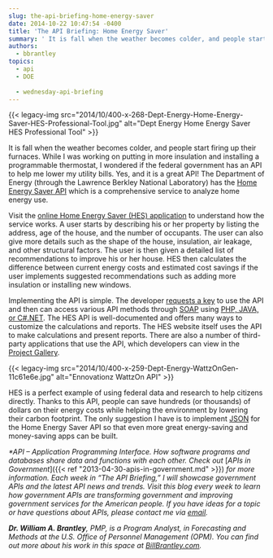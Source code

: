 ```yaml
---
slug: the-api-briefing-home-energy-saver
date: 2014-10-22 10:47:54 -0400
title: 'The API Briefing: Home Energy Saver'
summary: ' It is fall when the weather becomes colder, and people start firing up their furnaces. While I was working on putting in more insulation and installing a programmable thermostat, I wondered if the federal government has an API to help me lower my'
authors:
  - bbrantley
topics:
  - api
  - DOE
  
  - wednesday-api-briefing
---
```


{{< legacy-img src="2014/10/400-x-268-Dept-Energy-Home-Energy-Saver-HES-Professional-Tool.jpg" alt="Dept Energy Home Energy Saver HES Professional Tool" >}}

It is fall when the weather becomes colder, and people start firing up their furnaces. While I was working on putting in more insulation and installing a programmable thermostat, I wondered if the federal government has an API to help me lower my utility bills. Yes, and it is a great API! The Department of Energy (through the Lawrence Berkley National Laboratory) has the [Home Energy Saver API](https://developers.buildingsapi.lbl.gov/hes) which is a comprehensive service to analyze home energy use.

Visit the [online Home Energy Saver (HES) application](http://hes.lbl.gov/consumer/) to understand how the service works. A user starts by describing his or her property by listing the address, age of the house, and the number of occupants. The user can also give more details such as the shape of the house, insulation, air leakage, and other structural factors. The user is then given a detailed list of recommendations to improve his or her house. HES then calculates the difference between current energy costs and estimated cost savings if the user implements suggested recommendations such as adding more insulation or installing new windows.

Implementing the API is simple. The developer [requests a key](https://developers.buildingsapi.lbl.gov/hes/documentation/api-definitions) to use the API and then can access various API methods through [SOAP](http://en.wikipedia.org/wiki/SOAP) using [PHP, JAVA, or C#.NET](https://developers.buildingsapi.lbl.gov/hes/documentation/sample-client-code). The HES API is well-documented and offers many ways to customize the calculations and reports. The HES website itself uses the API to make calculations and present reports. There are also a number of third-party applications that use the API, which developers can view in the [Project Gallery](https://developers.buildingsapi.lbl.gov/hes/project-gallery).

{{< legacy-img src="2014/10/400-x-259-Dept-Energy-WattzOnGen-11c61e6e.jpg" alt="Ennovationz WattzOn API" >}}

HES is a perfect example of using federal data and research to help citizens directly. Thanks to this API, people can save hundreds (or thousands) of dollars on their energy costs while helping the environment by lowering their carbon footprint. The only suggestion I have is to implement [JSON](http://en.wikipedia.org/wiki/JSON) for the Home Energy Saver API so that even more great energy-saving and money-saving apps can be built.

_*API – Application Programming Interface. How software programs and databases share data and functions with each other. Check out_ [_APIs in Government_]({{< ref "2013-04-30-apis-in-government.md" >}}) _for more information._
_Each week in “The API Briefing,” I will showcase government APIs and the latest API news and trends. Visit this blog every week to learn how government APIs are transforming government and improving government services for the American people. If you have ideas for a topic or have questions about APIs, please contact me via_ [_email_](mailto:William.Brantley@opm.gov)_._

**_Dr. William A. Brantley_**_, PMP, is a Program Analyst, in Forecasting and Methods at the U.S. Office of Personnel Management (OPM). You can find out more about his work in this space at_ [_BillBrantley.com_](http://billbrantley.com/)_._